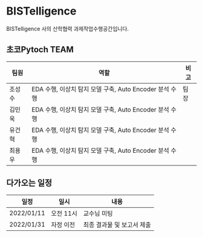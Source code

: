 # BISTelligence
BISTelligence 사의 산학협력 과제작업수행공간입니다.

## 초코Pytoch TEAM

|팀원|역할|비고|
|------|---|---|
|조성수|EDA 수행, 이상치 탐지 모델 구축, Auto Encoder 분석 수행|팀장|
|김민욱|EDA 수행, 이상치 탐지 모델 구축, Auto Encoder 분석 수행||
|유건혁|EDA 수행, 이상치 탐지 모델 구축, Auto Encoder 분석 수행||
|최용우|EDA 수행, 이상치 탐지 모델 구축, Auto Encoder 분석 수행||


## 다가오는 일정

|일정|일시|내용|
|------|---|---|
|2022/01/11|오전 11시|교수님 미팅|
|2022/01/31|자정 이전|최종 결과물 및 보고서 제출|
